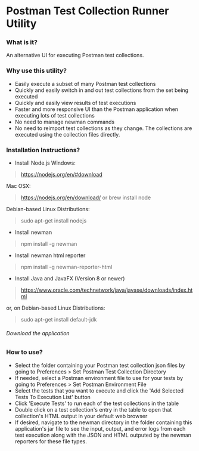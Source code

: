 # Postman Test Collection Runner Utility
### What is it?
An alternative UI for executing Postman test collections.

### Why use this utility?
* Easily execute a subset of many Postman test collections
* Quickly and easily switch in and out test collections from the set being executed
* Quickly and easily view results of test executions
* Faster and more responsive UI than the Postman application when executing lots of test collections
* No need to manage newman commands
* No need to reimport test collections as they change. The collections are executed using the collection files directly.

### Installation Instructions?
* Install Node.js
Windows:
> https://nodejs.org/en/#download

Mac OSX:
> https://nodejs.org/en/download/
or
> brew install node

Debian-based Linux Distributions:
> sudo apt-get install nodejs

* Install newman
> npm install -g newman

* Install newman html reporter
> npm install -g newman-reporter-html

* Install Java and JavaFX (Version 8 or newer)
> https://www.oracle.com/technetwork/java/javase/downloads/index.html

or, on Debian-based Linux Distributions: 
> sudo apt-get install default-jdk

###### Download the application

### How to use?
* Select the folder containing your Postman test collection json files by going to Preferences > Set Postman Test Collection Directory
* If needed, select a Postman environment file to use for your tests by going to Preferences > Set Postman Environment File
* Select the tests that you want to execute and click the 'Add Selected Tests To Execution List' button
* Click 'Execute Tests' to run each of the test collections in the table
* Double click on a test collection's entry in the table to open that collection's HTML output in your default web browser
* If desired, navigate to the newman directory in the folder containing this application's jar file to see the input, output, and error logs from each test execution along with the JSON and HTML outputed by the newman reporters for these file types.
